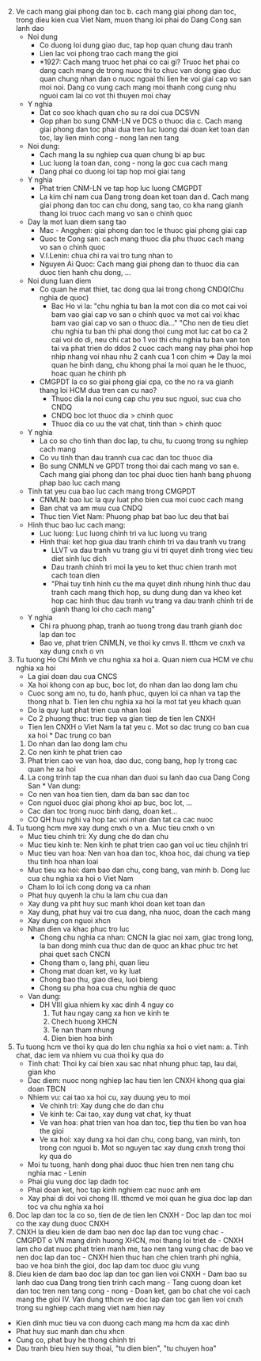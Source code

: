 2. Ve cach mang giai phong dan toc
  b. cach mang giai phong dan toc, trong dieu kien cua Viet Nam, muon thang loi phai do Dang Cong san lanh dao
    * Noi dung
      - Co duong loi dung giao duc, tap hop quan chung dau tranh
      - Lien lac voi phong trao cach mang the gioi
      - *1927: Cach mang truoc het phai co cai gi? Truoc het phai co dang cach mang de trong nuoc thi to chuc van dong giao duc quan chung nhan dan o nuoc ngoai thi lien he voi giai cap vo san moi noi. Dang co vung cach mang moi thanh cong cung nhu nguoi cam lai co vot thi thuyen moi chay
    * Y nghia
      - Dat co soo khach quan cho su ra doi cua DCSVN
      - Gop phan bo sung CNM-LN ve DCS o thuoc dia
  c.  Cach mang giai phong dan toc phai dua tren luc luong dai doan ket toan dan toc, lay lien minh cong - nong lan nen tang
    * Noi dung:
      - Cach mang la su nghiep cua quan chung bi ap buc
      - Luc luong la toan dan, cong - nong la goc cua cach mang
      - Dang phai co duong loi tap hop moi giai tang
    * Y nghia
      - Phat trien CNM-LN ve tap hop luc luong CMGPDT
      - La kim chi nam cua Dang trong doan ket toan dan
  d. Cach mang giai phong dan toc can chu dong, sang tao, co kha nang gianh thang loi truoc cach mang vo san o chinh quoc
    * Day la mot luan diem sang tao
      - Mac - Angghen: giai phong dan toc le thuoc giai phong giai cap
      - Quoc te Cong san: cach mang thuoc dia phu thuoc cach mang vo san o chinh quoc
      - V.I.Lenin: chua chi ra vai tro tung nhan to
      - Nguyen Ai Quoc: Cach mang giai phong dan to thuoc dia can duoc tien hanh chu dong, ...
    * Noi dung luan diem
      - Co quan he mat thiet, tac dong qua lai trong chong CNDQ(Chu nghia de quoc)
        + Bac Ho vi la: "chu nghia tu ban la mot con dia co mot cai voi bam vao giai cap vo san o chinh quoc va mot cai voi khac bam vao giai cap vo san o thuoc dia..." "Cho nen de tieu diet chu nghia tu ban thi phai dong thoi cung mot luc cat bo ca 2 cai voi do di, neu chi cat bo 1 voi thi chu nghia tu ban van ton tai va phat trien do ddos 2 cuoc cach mang nay phai phoi hop nhip nhang voi nhau nhu 2 canh cua 1 con chim
        => Day la moi quan he binh dang, chu khong phai la moi quan he le thuoc, hoac quan he chinh ph
      - CMGPDT la co so giai phong giai cpa, co the no ra va gianh thang loi
      HCM dua tren can cu nao?
        + Thuoc dia la noi cung cap chu yeu suc nguoi, suc cua cho CNDQ
        + CNDQ boc lot thuoc dia > chinh quoc
        + Thuoc dia co uu the vat chat, tinh than > chinh quoc
    * Y nghia
      + La co so cho tinh than doc lap, tu chu, tu cuong trong su nghiep cach mang
      + Co vu tinh than dau trannh cua cac dan toc thuoc dia
      + Bo sung CNMLN ve GPDT trong thoi dai cach mang vo san
  e. Cach mang giai phong dan toc phai duoc tien hanh bang phuong phap bao luc cach mang
    - Tinh tat yeu cua bao luc cach mang trong CMGPDT
      + CNMLN: bao luc la quy luat pho bien cua moi cuoc cach mang
      + Ban chat va am muu cua CNDQ
      + Thuc tien Viet Nam: Phuong phap bat bao luc deu that bai
    - Hinh thuc bao luc cach mang:
      + Luc luong: Luc luong chinh tri va luc luong vu trang
      + Hinh thai: ket hop giua dau tranh chinh tri va dau tranh vu trang
        + LLVT va dau tranh vu trang giu vi tri quyet dinh trong viec tieu diet sinh luc dich
        + Dau tranh chinh tri moi la yeu to ket thuc chien tranh mot cach toan dien
        + "Phai tuy tinh hinh cu the ma quyet dinh nhung hinh thuc dau tranh cach mang thich hop, su dung dung dan va kheo ket hop cac hinh thuc dau tranh vu trang va dau tranh chinh tri de gianh thang loi cho cach mang"
    * Y nghia
      - Chi ra phuong phap, tranh ao tuong trong dau tranh gianh doc lap dan toc
      - Bao ve, phat trien CNMLN, ve thoi ky cmvs
II. tthcm ve cnxh va xay dung cnxh o vn
  1. Tu tuong Ho Chi Minh ve chu nghia xa hoi
    a. Quan niem cua HCM ve chu nghia xa hoi
      - La giai doan dau cua CNCS
      - Xa hoi khong con ap buc, boc lot, do nhan dan lao dong lam chu
      - Cuoc song am no, tu do, hanh phuc, quyen loi ca nhan va tap the thong nhat
    b. Tien len chu nghia xa hoi la mot tat yeu khach quan
      - Do la quy luat phat trien cua nhan loai
      - Co 2 phuong thuc: truc tiep va gian tiep de tien len CNXH
      - Tien len CNXH o Viet Nam la tat yeu
    c. Mot so dac trung co ban cua xa hoi
    * Dac trung co ban
      1. Do nhan dan lao dong lam chu
      2. Co nen kinh te phat trien cao
      3. Phat trien cao ve van hoa, dao duc, cong bang, hop ly trong cac quan he xa hoi
      4. La cong trinh tap the cua nhan dan duoi su lanh dao cua Dang Cong San
    * Van dung:
      - Co nen van hoa tien tien, dam da ban sac dan toc
      - Con nguoi duoc giai phong khoi ap buc, boc lot, ...
      - Cac dan toc trong nuoc binh dang, doan ket...
      - CO QH huu nghi va hop tac voi nhan dan tat ca cac nuoc
  2. Tu tuong hcm mve xay dung cnxh o vn
    a. Muc tieu cnxh o vn
      - Muc tieu chinh tri: Xy dung che do dan chu
      - Muc tieu kinh te: Nen kinh te phat trien cao gan voi uc tieu chjinh tri
      - Muc tieu van hoa: Nen van hoa dan toc, khoa hoc, dai chung va tiep thu tinh hoa nhan loai
      - Muc tieu xa hoi: dam bao dan chu, cong bang, van minh
    b. Dong luc cua chu nghia xa hoi o Viet Nam
      - Cham lo loi ich cong dong va ca nhan
      - Phat huy quyenh la chu la lam chu cua dan
      - Xay dung va pht huy suc manh khoi doan ket toan dan
      - Xay dung, phat huy vai tro cua dang, nha nuoc, doan the cach mang
      - Xay dung con nguoi xhcn
      - Nhan dien va khac phuc tro luc
        + Chong chu nghia ca nhan: CNCN la giac noi xam, giac trong long, la ban dong minh cua thuc dan de quoc an khac phuc trc het phai quet sach CNCN
        + Chong tham o, lang phi, quan lieu
        + Chong mat doan ket, vo ky luat
        + Chong bao thu, giao dieu, luoi bieng
        + Chong su pha hoa cua chu nghia de quoc
      * Van dung:
        - DH VIII giua nhiem ky xac dinh 4 nguy co
          1. Tut hau ngay cang xa hon ve kinh te
          2. Chech huong XHCN
          3. Te nan tham nhung
          4. Dien bien hoa binh
  3. Tu tuong hcm ve thoi ky qua do len chu nghia xa hoi o viet nam:
    a. Tinh chat, dac iem va nhiem vu cua thoi ky qua do
      - Tinh chat: Thoi ky cai bien xau sac nhat nhung phuc tap, lau dai, gian kho
      - Dac diem: nuoc nong nghiep lac hau tien len CNXH khong qua giai doan TBCN
      - Nhiem vu: cai tao xa hoi cu, xay duung yeu to moi
        + Ve chinh tri: Xay dung che do dan chu
        + Ve kinh te: Cai tao, xay dung vat chat, ky thuat
        + Ve van hoa: phat trien van hoa dan toc, tiep thu tien bo van hoa the gioi
        + Ve xa hoi: xay dung xa hoi dan chu, cong bang, van minh, ton trong con nguoi
    b. Mot so nguyen tac xay dung cnxh trong thoi ky qua do
      -  Moi tu tuong, hanh dong phai duoc thuc hien tren nen tang chu nghia mac - Lenin
      - Phai giu vung doc lap dadn toc
      - Phai doan ket, hoc tap kinh nghiem cac nuoc anh em
      - Xay phai di doi voi chong
III. tthcmd ve moi quan he giua doc lap dan toc va chu nghia xa hoi
  1. Doc lap dan toc la co so, tien de de tien len CNXH
    - Doc lap dan toc moi co the xay dung duoc CNXH
  2. CNXH la dieu kien de dam bao nen doc lap dan toc vung chac
    - CMGPDT o VN mang dinh huong XHCN, moi thang loi triet de
    - CNXH lam cho dat nuoc phat trien manh me, tao nen tang vung chac de bao ve nen doc lap dan toc
    - CNXH hien thuc han che chien tranh phi nghia, bao ve hoa binh the gioi, doc lap dam toc duoc giu vung
  3. Dieu kien de dam bao doc lap dan toc gan lien voi CNXH
    - Dam bao su lanh dao cua Dang trong tien trinh cach mang
    - Tang cuong doan ket dan toc tren nen tang cong - nong
    - Doan ket, gan bo chat che voi cach mang the gioi
IV. Van dung tthcm ve doc lap dan toc gan lien voi cnxh trong su nghiep cach mang viet nam hien nay
  - Kien dinh muc tieu va con duong cach mang ma hcm da xac dinh
  - Phat huy suc manh dan chu xhcn
  - Cung co, phat buy he thong chinh tri
  - Dau tranh bieu hien suy thoai, "tu dien bien", "tu chuyen hoa"